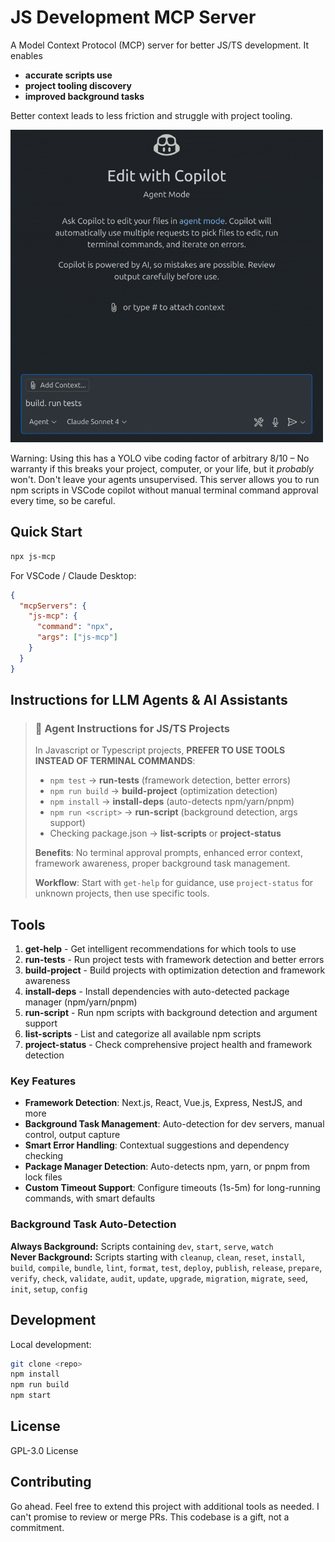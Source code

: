 # JS Development MCP Server

A Model Context Protocol (MCP) server for better JS/TS development. It enables
- **accurate scripts use**
- **project tooling discovery**
- **improved background tasks**

Better context leads to less friction and struggle with project tooling.

<img src="https://github.com/Tymek/js-mcp/raw/master/js-mcp-demo.gif" alt="JS MCP Demo" style="max-width: 500px;">

Warning: Using this has a YOLO vibe coding factor of arbitrary 8/10 – No warranty if this breaks your project, computer, or your life, but it _probably_ won't. Don't leave your agents unsupervised. This server allows you to run npm scripts in VSCode copilot without manual terminal command approval every time, so be careful.

## Quick Start

```bash
npx js-mcp
```

For VSCode / Claude Desktop:
```json
{
  "mcpServers": {
    "js-mcp": {
      "command": "npx",
      "args": ["js-mcp"]
    }
  }
}
```

## Instructions for LLM Agents & AI Assistants

> ### 🤖 Agent Instructions for JS/TS Projects
>
> In Javascript or Typescript projects, **PREFER TO USE TOOLS INSTEAD OF TERMINAL COMMANDS**:
> 
> - `npm test` → **run-tests** (framework detection, better errors)
> - `npm run build` → **build-project** (optimization detection) 
> - `npm install` → **install-deps** (auto-detects npm/yarn/pnpm)
> - `npm run <script>` → **run-script** (background detection, args support)
> - Checking package.json → **list-scripts** or **project-status**
> 
> **Benefits**: No terminal approval prompts, enhanced error context, framework awareness, proper background task management.
> 
> **Workflow**: Start with `get-help` for guidance, use `project-status` for unknown projects, then use specific tools.

## Tools

1. **get-help** - Get intelligent recommendations for which tools to use
2. **run-tests** - Run project tests with framework detection and better errors
3. **build-project** - Build projects with optimization detection and framework awareness
4. **install-deps** - Install dependencies with auto-detected package manager (npm/yarn/pnpm)
5. **run-script** - Run npm scripts with background detection and argument support
6. **list-scripts** - List and categorize all available npm scripts
7. **project-status** - Check comprehensive project health and framework detection

### Key Features
- **Framework Detection**: Next.js, React, Vue.js, Express, NestJS, and more
- **Background Task Management**: Auto-detection for dev servers, manual control, output capture
- **Smart Error Handling**: Contextual suggestions and dependency checking
- **Package Manager Detection**: Auto-detects npm, yarn, or pnpm from lock files
- **Custom Timeout Support**: Configure timeouts (1s-5m) for long-running commands, with smart defaults

### Background Task Auto-Detection

**Always Background:** Scripts containing `dev`, `start`, `serve`, `watch`  
**Never Background:** Scripts starting with `cleanup`, `clean`, `reset`, `install`, `build`, `compile`, `bundle`, `lint`, `format`, `test`, `deploy`, `publish`, `release`, `prepare`, `verify`, `check`, `validate`, `audit`, `update`, `upgrade`, `migration`, `migrate`, `seed`, `init`, `setup`, `config`

## Development

Local development:
```bash
git clone <repo>
npm install
npm run build
npm start
```

## License

GPL-3.0 License

## Contributing

Go ahead. Feel free to extend this project with additional tools as needed. I can't promise to review or merge PRs. This codebase is a gift, not a commitment.
